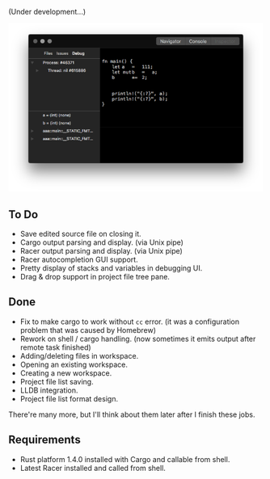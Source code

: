 





(Under development...)


![](Preview.png)






To Do
-----
- Save edited source file on closing it.
- Cargo output parsing and display. (via Unix pipe)
- Racer output parsing and display. (via Unix pipe)
- Racer autocompletion GUI support.
- Pretty display of stacks and variables in debugging UI.
- Drag & drop support in project file tree pane.

Done
----
- Fix to make cargo to work without `cc` error. (it was a configuration problem that was caused by Homebrew)
- Rework on shell / cargo handling. (now sometimes it emits output after remote task finished)
- Adding/deleting files in workspace.
- Opening an existing workspace.
- Creating a new workspace.
- Project file list saving.
- LLDB integration.
- Project file list format design.


There're many more, but I'll think about them later after I finish these jobs.







Requirements
------------
- Rust platform 1.4.0 installed with Cargo and callable from shell.
- Latest Racer installed and called from shell.












